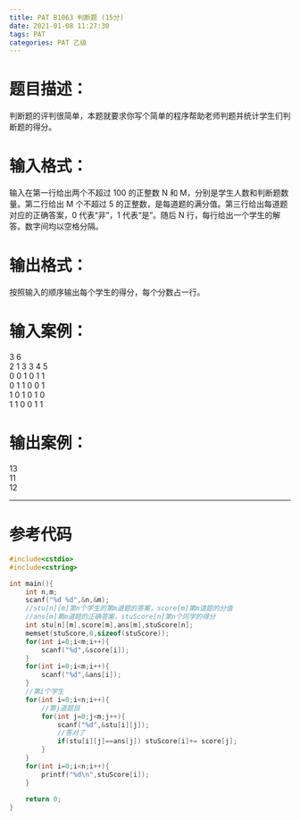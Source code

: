 ```yaml
---
title: PAT B1063 判断题 (15分)
date: 2021-01-08 11:27:30
tags: PAT
categories: PAT 乙级
---
```

# 题目描述：
判断题的评判很简单，本题就要求你写个简单的程序帮助老师判题并统计学生们判断题的得分。

# 输入格式：
输入在第一行给出两个不超过 100 的正整数 N 和 M，分别是学生人数和判断题数量。第二行给出 M 个不超过 5 的正整数，是每道题的满分值。第三行给出每道题对应的正确答案，0 代表“非”，1 代表“是”。随后 N 行，每行给出一个学生的解答。数字间均以空格分隔。
# 输出格式：
按照输入的顺序输出每个学生的得分，每个分数占一行。
# 输入案例：
3 6<br>
2 1 3 3 4 5<br>
0 0 1 0 1 1<br>
0 1 1 0 0 1<br>
1 0 1 0 1 0<br>
1 1 0 0 1 1<br>
# 输出案例：
13<br>
11<br>
12<br>
<hr>

# 参考代码
```c++
#include<cstdio>
#include<cstring>

int main(){
	int n,m;
	scanf("%d %d",&n,&m);
    //stu[n][m]第n个学生的第m道题的答案，score[m]第m道题的分值
    //ans[m]第m道题的正确答案，stuScore[n]第n个同学的得分
	int stu[n][m],score[m],ans[m],stuScore[n];
	memset(stuScore,0,sizeof(stuScore));
	for(int i=0;i<m;i++){
		scanf("%d",&score[i]);
	}
	for(int i=0;i<m;i++){
		scanf("%d",&ans[i]);
	}
	//第i个学生 
	for(int i=0;i<n;i++){
		//第j道题目 
		for(int j=0;j<m;j++){
			scanf("%d",&stu[i][j]);
			//答对了 
			if(stu[i][j]==ans[j]) stuScore[i]+= score[j]; 
		}
	}
	for(int i=0;i<n;i++){
		printf("%d\n",stuScore[i]);
	} 
	
	return 0;
} 
```